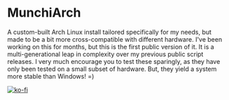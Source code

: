 # MunchiArch
A custom-built Arch Linux install tailored specifically for my needs, but made to be a bit more cross-compatible with different hardware.
I've been working on this for months, but this is the first public version of it. It is a multi-generational leap in complexity over my previous public script releases. 
I very much encourage you to test these sparingly, as they have only been tested on a small subset of hardware. But, they yield a system more stable than Windows! =)


[![ko-fi](https://ko-fi.com/img/githubbutton_sm.svg)](https://ko-fi.com/H2H11MFEZL)
